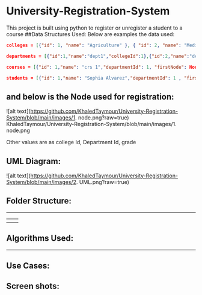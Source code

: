 # University-Registration-System
This project is built using python to register or unregister a student to a course
##Data Structures Used:
Below are examples the data used:

```json
colleges = [{"id": 1, "name": "Agriculture" }, { "id": 2, "name": "Medicine" }]
```
```json
departments = [{"id":1,"name":"dept1","collegeId":1},{"id":2,"name":"dept2","collegeId":1}]
```
```json
courses = [{"id": 1,"name": "crs 1","departmentId": 1, "firstNode": None},   {"id": 2,"name": "crs 2",     "departmentId": 1   , "firstNode": None}]
```
```json
students = [{"id": 1,"name": "Sophia Alvarez","departmentId": 1 , "firstNode": None},   {     "id": 2,     "name": "Jerry Powell",     "departmentId": 1   , "firstNode": None}]
```

## and below is the Node used for registration:
![alt text](https://github.com/KhaledTaymour/University-Registration-System/blob/main/images/1. node.png?raw=true)
KhaledTaymour/University-Registration-System/blob/main/images/1. node.png
 
Other values are as college Id, Department Id, grade

## UML Diagram:
![alt text](https://github.com/KhaledTaymour/University-Registration-System/blob/main/images/2. UML.png?raw=true)

## Folder Structure:
*****
<table>
    <thead>
        <tr>
            <th></th>
            <th></th>
        </tr>
    </thead>
    <tbody>
      <tr>
      </tr>
     <tr>
      </tr>
     <tr>
      </tr>
     <tr>
      </tr>
    </tbody>
</table>

## Algorithms Used:
*****

## Use Cases:

## Screen shots:
